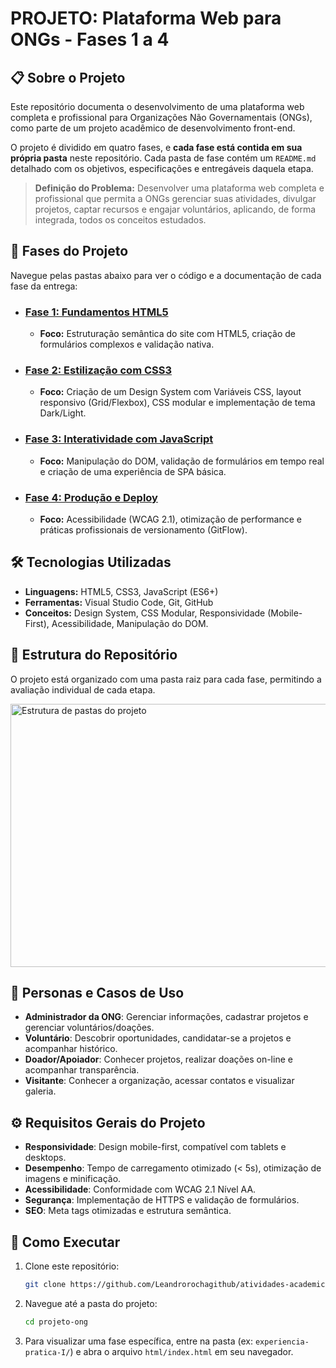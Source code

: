 # PROJETO: Plataforma Web para ONGs - Fases 1 a 4

## 📋 Sobre o Projeto

Este repositório documenta o desenvolvimento de uma plataforma web completa e profissional para Organizações Não Governamentais (ONGs), como parte de um projeto acadêmico de desenvolvimento front-end. 

O projeto é dividido em quatro fases, e **cada fase está contida em sua própria pasta** neste repositório. Cada pasta de fase contém um `README.md` detalhado com os objetivos, especificações e entregáveis daquela etapa.

> **Definição do Problema:** Desenvolver uma plataforma web completa e profissional que permita a ONGs gerenciar suas atividades, divulgar projetos, captar recursos e engajar voluntários, aplicando, de forma integrada, todos os conceitos estudados.

## 🚀 Fases do Projeto

Navegue pelas pastas abaixo para ver o código e a documentação de cada fase da entrega:

* ### [Fase 1: Fundamentos HTML5](./experiencia-pratica-I/README.md)
    * **Foco:** Estruturação semântica do site com HTML5, criação de formulários complexos e validação nativa.

* ### [Fase 2: Estilização com CSS3](./experiencia-pratica-II/README.md)
    * **Foco:** Criação de um Design System com Variáveis CSS, layout responsivo (Grid/Flexbox), CSS modular e implementação de tema Dark/Light.

* ### [Fase 3: Interatividade com JavaScript](./experiencia-pratica-III/README.md)
    * **Foco:** Manipulação do DOM, validação de formulários em tempo real e criação de uma experiência de SPA básica.

* ### [Fase 4: Produção e Deploy](./fexperiencia-pratica-IV/README.md)
    * **Foco:** Acessibilidade (WCAG 2.1), otimização de performance e práticas profissionais de versionamento (GitFlow).

## 🛠️ Tecnologias Utilizadas

* **Linguagens:** HTML5, CSS3, JavaScript (ES6+)
* **Ferramentas:** Visual Studio Code, Git, GitHub
* **Conceitos:** Design System, CSS Modular, Responsividade (Mobile-First), Acessibilidade, Manipulação do DOM.

## 📁 Estrutura do Repositório

O projeto está organizado com uma pasta raiz para cada fase, permitindo a avaliação individual de cada etapa.

<img width="508" height="421" alt="Estrutura de pastas do projeto" src="https://github.com/user-attachments/assets/369a6c9f-6005-48aa-86b0-4d5cc5bcf1a8" />

## 👥 Personas e Casos de Uso

* **Administrador da ONG**: Gerenciar informações, cadastrar projetos e gerenciar voluntários/doações.
* **Voluntário**: Descobrir oportunidades, candidatar-se a projetos e acompanhar histórico.
* **Doador/Apoiador**: Conhecer projetos, realizar doações on-line e acompanhar transparência.
* **Visitante**: Conhecer a organização, acessar contatos e visualizar galeria.

## ⚙️ Requisitos Gerais do Projeto

* **Responsividade**: Design mobile-first, compatível com tablets e desktops.
* **Desempenho**: Tempo de carregamento otimizado (< 5s), otimização de imagens e minificação.
* **Acessibilidade**: Conformidade com WCAG 2.1 Nível AA.
* **Segurança**: Implementação de HTTPS e validação de formulários.
* **SEO**: Meta tags otimizadas e estrutura semântica.

## 🔧 Como Executar

1.  Clone este repositório:
    ```bash
    git clone https://github.com/Leandrorochagithub/atividades-academicas/tree/main/3_desenvolvimento-web-front-end)
    ```
2.  Navegue até a pasta do projeto:
    ```bash
    cd projeto-ong
    ```
3.  Para visualizar uma fase específica, entre na pasta (ex: `experiencia-pratica-I/`) e abra o arquivo `html/index.html` em seu navegador.
